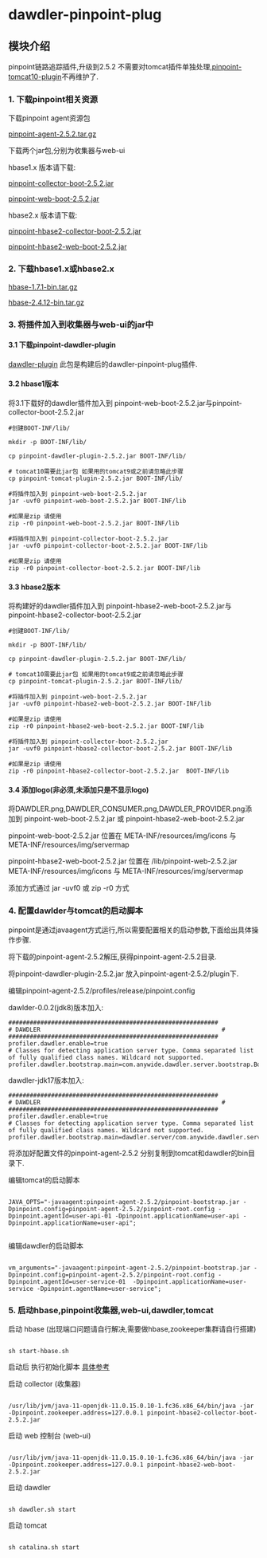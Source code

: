 # dawdler-pinpoint-plug

## 模块介绍

pinpoint链路追踪插件,升级到2.5.2 不需要对tomcat插件单独处理,[pinpoint-tomcat10-plugin](https://github.com/srchen1987/pinpoint-tomcat10-plugin/blob/main/README.md)不再维护了.

### 1. 下载pinpoint相关资源

下载pinpoint agent资源包

[pinpoint-agent-2.5.2.tar.gz](https://github.com/pinpoint-apm/pinpoint/releases/download/v2.5.2/pinpoint-agent-2.5.2.tar.gz)

下载两个jar包,分别为收集器与web-ui

hbase1.x 版本请下载:

[pinpoint-collector-boot-2.5.2.jar](https://github.com/pinpoint-apm/pinpoint/releases/download/v2.5.2/pinpoint-collector-boot-2.5.2.jar)

[pinpoint-web-boot-2.5.2.jar](https://github.com/pinpoint-apm/pinpoint/releases/download/v2.5.2/pinpoint-web-boot-2.5.2.jar)

hbase2.x 版本请下载:

[pinpoint-hbase2-collector-boot-2.5.2.jar](https://github.com/pinpoint-apm/pinpoint/releases/download/v2.5.2/pinpoint-hbase2-collector-boot-2.5.2.jar)

[pinpoint-hbase2-web-boot-2.5.2.jar](https://github.com/pinpoint-apm/pinpoint/releases/download/v2.5.2/pinpoint-hbase2-web-boot-2.5.2.jar)

### 2. 下载hbase1.x或hbase2.x

[hbase-1.7.1-bin.tar.gz](https://www.apache.org/dyn/closer.lua/hbase/1.7.1/hbase-1.7.1-bin.tar.gz)

[hbase-2.4.12-bin.tar.gz](https://www.apache.org/dyn/closer.lua/hbase/2.4.12/hbase-2.4.12-bin.tar.gz)

### 3. 将插件加入到收集器与web-ui的jar中

#### 3.1 下载pinpoint-dawdler-plugin

[dawdler-plugin](https://raw.githubusercontent.com/srchen1987/pinpoint-plugins/2.5.2/pinpoint-dawdler-plugin-2.5.2.jar)  此包是构建后的dawdler-pinpoint-plug插件.

#### 3.2 hbase1版本

将3.1下载好的dawdler插件加入到 pinpoint-web-boot-2.5.2.jar与pinpoint-collector-boot-2.5.2.jar

```shell
#创建BOOT-INF/lib/ 

mkdir -p BOOT-INF/lib/ 

cp pinpoint-dawdler-plugin-2.5.2.jar BOOT-INF/lib/

# tomcat10需要此jar包 如果用的tomcat9或之前请忽略此步骤
cp pinpoint-tomcat-plugin-2.5.2.jar BOOT-INF/lib/

#将插件加入到 pinpoint-web-boot-2.5.2.jar
jar -uvf0 pinpoint-web-boot-2.5.2.jar BOOT-INF/lib

#如果是zip 请使用 
zip -r0 pinpoint-web-boot-2.5.2.jar BOOT-INF/lib 

#将插件加入到 pinpoint-collector-boot-2.5.2.jar
jar -uvf0 pinpoint-collector-boot-2.5.2.jar BOOT-INF/lib

#如果是zip 请使用 
zip -r0 pinpoint-collector-boot-2.5.2.jar BOOT-INF/lib

```

#### 3.3 hbase2版本

将构建好的dawdler插件加入到 pinpoint-hbase2-web-boot-2.5.2.jar与pinpoint-hbase2-collector-boot-2.5.2.jar

```shell
#创建BOOT-INF/lib/ 

mkdir -p BOOT-INF/lib/ 

cp pinpoint-dawdler-plugin-2.5.2.jar BOOT-INF/lib/

# tomcat10需要此jar包 如果用的tomcat9或之前请忽略此步骤
cp pinpoint-tomcat-plugin-2.5.2.jar BOOT-INF/lib/

#将插件加入到 pinpoint-web-boot-2.5.2.jar
jar -uvf0 pinpoint-hbase2-web-boot-2.5.2.jar BOOT-INF/lib

#如果是zip 请使用 
zip -r0 pinpoint-hbase2-web-boot-2.5.2.jar BOOT-INF/lib 

#将插件加入到 pinpoint-collector-boot-2.5.2.jar
jar -uvf0 pinpoint-hbase2-collector-boot-2.5.2.jar BOOT-INF/lib

#如果是zip 请使用 
zip -r0 pinpoint-hbase2-collector-boot-2.5.2.jar  BOOT-INF/lib 

```

#### 3.4 添加logo(非必须,未添加只是不显示logo)

将DAWDLER.png,DAWDLER_CONSUMER.png,DAWDLER_PROVIDER.png添加到 pinpoint-web-boot-2.5.2.jar 或 pinpoint-hbase2-web-boot-2.5.2.jar

pinpoint-web-boot-2.5.2.jar 位置在 META-INF/resources/img/icons 与 META-INF/resources/img/servermap

pinpoint-hbase2-web-boot-2.5.2.jar 位置在 /lib/pinpoint-web-2.5.2.jar META-INF/resources/img/icons 与 META-INF/resources/img/servermap

添加方式通过 jar -uvf0 或 zip -r0 方式

### 4. 配置dawlder与tomcat的启动脚本

pinpoint是通过javaagent方式运行,所以需要配置相关的启动参数,下面给出具体操作步骤.

将下载的pinpoint-agent-2.5.2解压,获得pinpoint-agent-2.5.2目录.

将pinpoint-dawdler-plugin-2.5.2.jar 放入pinpoint-agent-2.5.2/plugin下.

编辑pinpoint-agent-2.5.2/profiles/release/pinpoint.config

dawlder-0.0.2(jdk8)版本加入:

```config
###########################################################
# DAWDLER                                                   #
###########################################################
profiler.dawdler.enable=true
# Classes for detecting application server type. Comma separated list of fully qualified class names. Wildcard not supported.
profiler.dawdler.bootstrap.main=com.anywide.dawdler.server.bootstrap.Bootstrap

```

dawdler-jdk17版本加入:

```config
###########################################################
# DAWDLER                                                   #
###########################################################
profiler.dawdler.enable=true
# Classes for detecting application server type. Comma separated list of fully qualified class names. Wildcard not supported.
profiler.dawdler.bootstrap.main=dawdler.server/com.anywide.dawdler.server.bootstrap.Bootstrap

```

将添加好配置文件的pinpoint-agent-2.5.2 分别复制到tomcat和dawdler的bin目录下.

编辑tomcat的启动脚本

```shell

JAVA_OPTS="-javaagent:pinpoint-agent-2.5.2/pinpoint-bootstrap.jar -Dpinpoint.config=pinpoint-agent-2.5.2/pinpoint-root.config -Dpinpoint.agentId=user-api-01 -Dpinpoint.applicationName=user-api -Dpinpoint.applicationName=user-api";


```

编辑dawdler的启动脚本

```shell

vm_arguments="-javaagent:pinpoint-agent-2.5.2/pinpoint-bootstrap.jar -Dpinpoint.config=pinpoint-agent-2.5.2/pinpoint-root.config -Dpinpoint.agentId=user-service-01  -Dpinpoint.applicationName=user-service -Dpinpoint.agentName=user-service";

```

### 5. 启动hbase,pinpoint收集器,web-ui,dawdler,tomcat

启动 hbase (出现端口问题请自行解决,需要做hbase,zookeeper集群请自行搭建)

```shell

sh start-hbase.sh

```

启动后 执行初始化脚本  [具体参考](https://github.com/pinpoint-apm/pinpoint/tree/2.5.x/hbase/scripts)

启动 collector  (收集器)

```shell

/usr/lib/jvm/java-11-openjdk-11.0.15.0.10-1.fc36.x86_64/bin/java -jar -Dpinpoint.zookeeper.address=127.0.0.1 pinpoint-hbase2-collector-boot-2.5.2.jar

```

启动 web 控制台 (web-ui)

```shell

/usr/lib/jvm/java-11-openjdk-11.0.15.0.10-1.fc36.x86_64/bin/java -jar -Dpinpoint.zookeeper.address=127.0.0.1 pinpoint-hbase2-web-boot-2.5.2.jar

```

启动 dawdler

```shell

sh dawdler.sh start

```

启动 tomcat

```shell

sh catalina.sh start

```
